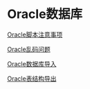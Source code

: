 # Oracle数据库

[Oracle脚本注意事项](./Oracle-Script-Write.md)

[Oracle乱码问题](./Oracle-gibberish.md)

[Oracle数据库导入](./oracle-data-import.md)

[Oracle表结构导出](./Oracle-Export-Table-Struct.md)